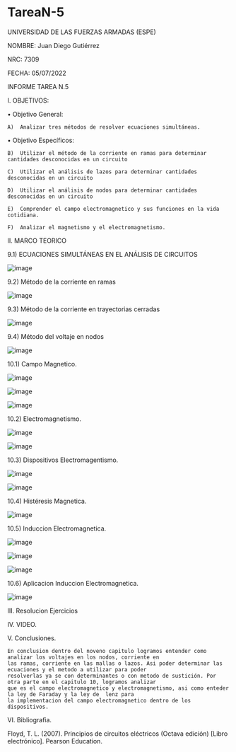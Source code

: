 # TareaN-5
UNIVERSIDAD DE LAS FUERZAS ARMADAS (ESPE)

NOMBRE: Juan Diego Gutiérrez

NRC: 7309

FECHA: 05/07/2022

INFORME TAREA N.5

I. OBJETIVOS:

  •	Objetivo General: 

    A)  Analizar tres métodos de resolver ecuaciones simultáneas.

  •	Objetivo Específicos:

    B)	Utilizar el método de la corriente en ramas para determinar cantidades desconocidas en un circuito 

    C)  Utilizar el análisis de lazos para determinar cantidades desconocidas en un circuito

    D)  Utilizar el análisis de nodos para determinar cantidades desconocidas en un circuito
    
    E)  Comprender el campo electromagnetico y sus funciones en la vida cotidiana.
    
    F)  Analizar el magnetismo y el electromagnetismo.

II. MARCO TEORICO

  9.1) ECUACIONES SIMULTÁNEAS EN EL ANÁLISIS DE CIRCUITOS
  
  ![image](https://user-images.githubusercontent.com/105677161/177440915-f343562f-ba41-4a1e-b813-4dc6a59b4bcf.png)
  
  9.2) Método de la corriente en ramas
  
  ![image](https://user-images.githubusercontent.com/105677161/177440933-fb4cd14e-a0fd-499c-ad16-8c5d11b93a70.png)
  
  9.3) Método de la corriente en trayectorias cerradas
  
  ![image](https://user-images.githubusercontent.com/105677161/177440952-a29018ce-00fc-47c4-8d1b-8e14dc8491fc.png)
  
  9.4) Método del voltaje en nodos

  ![image](https://user-images.githubusercontent.com/105677161/177441568-d25a3d3f-ad14-490b-9845-cf6b98112cad.png)

  10.1) Campo Magnetico.
  
  ![image](https://user-images.githubusercontent.com/105677161/177453366-a4f15195-3f68-4ea5-889d-c05c50f63f04.png)
  
  ![image](https://user-images.githubusercontent.com/105677161/177453403-afb08950-fb77-4a89-9334-1bd95fcd2879.png)

  ![image](https://user-images.githubusercontent.com/105677161/177453427-bd6efd6a-fc82-41f6-a6ff-ef679d0d4ba4.png)

  10.2) Electromagnetismo.
  
  ![image](https://user-images.githubusercontent.com/105677161/177453491-b33300b5-b134-4cb1-9efd-8bab4de5ebc8.png)
  
  ![image](https://user-images.githubusercontent.com/105677161/177453565-c14175f5-bcaa-4e35-a2ac-dc5d1d674792.png)

  10.3) Dispositivos Electromagentismo.
  
  ![image](https://user-images.githubusercontent.com/105677161/177453600-3561c83b-20b6-4d82-8b71-607e9a097e99.png)
  
  ![image](https://user-images.githubusercontent.com/105677161/177453638-6138dde1-bcd4-4136-b805-9434b5c85fc2.png)

  10.4) Histéresis Magnetica.
  
  ![image](https://user-images.githubusercontent.com/105677161/177453672-10089408-69e5-4664-a57a-bf396fa81af8.png)
  
  10.5) Induccion Electromagnetica.
  
  ![image](https://user-images.githubusercontent.com/105677161/177453701-3a8286c1-f95f-4abc-b450-53423b483af0.png)
  
  ![image](https://user-images.githubusercontent.com/105677161/177453811-d272f0c8-d360-4cf9-80a2-7b88ea7781cc.png)
  
  ![image](https://user-images.githubusercontent.com/105677161/177453859-b33ba1ae-b318-4111-81d9-a4348dc1c19e.png)
  
  10.6) Aplicacion Induccion Electromagnetica.
  
  ![image](https://user-images.githubusercontent.com/105677161/177453890-b5356df1-1dca-4872-b991-83ec3ff696d5.png)
  
III. Resolucion Ejercicios



IV. VIDEO.

V. Conclusiones.

    En conclusion dentro del noveno capitulo logramos entender como analizar los voltajes en los nodos, corriente en
    las ramas, corriente en las mallas o lazos. Asi poder determinar las ecuaciones y el metodo a utilizar para poder
    resolverlas ya se con determinantes o con metodo de sustición. Por otra parte en el capitulo 10, logramos analizar
    que es el campo electromagnetico y electromagnetismo, asi como enteder la ley de Faraday y la ley de  lenz para
    la implementacion del campo electromagnetico dentro de los dispositivos.
    
VI. Bibliografia.

Floyd, T. L. (2007). Principios de circuitos eléctricos (Octava edición) [Libro electrónico]. Pearson Education.

